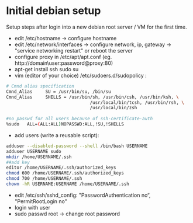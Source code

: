 # Initial debian setup

Setup steps after login into a new debian root server / VM for the first time.

  - edit /etc/hostname -> configure hostname
  - edit /etc/network/interfaces -> configure network, ip, gateway -> "service networking restart" or reboot the server
  - configure proxy in /etc/apt/apt.conf (eg. http://domain\user:password@proxy:80)
  - apt-get install ssh sudo su 
  - vim (editor of your choice) /etc/sudoers.d/sudopolicy :
   ```bash
   # Cmnd alias specification
   Cmnd_Alias     SU = /usr/bin/su, /bin/su
   Cmnd_Alias     SHELLS = /usr/bin/sh, /usr/bin/csh, /usr/bin/ksh, \
                                   /usr/local/bin/tcsh, /usr/bin/rsh, \
                                   /usr/local/bin/zsh
    
   #no passwd for all users because of ssh-certificate-auth
   %sudo   ALL=(ALL:ALL)NOPASSWD:ALL,!SU,!SHELLS
   ```
  - add users (write a reusable script): 
   ```bash
   adduser --disabled-password --shell /bin/bash USERNAME
   adduser USERNAME sudo
   mkdir /home/USERNAME/.ssh
   ##add key
   editor /home/USERNAME/.ssh/authorized_keys
   chmod 600 /home/USERNAME/.ssh/authorized_keys
   chmod 700 /home/USERNAME/.ssh
   chown -hR USERNAME:USERNAME /home/USERNAME/.ssh
   ```
  
  - edit /etc/ssh/sshd_config: "PasswordAuthentication no“, "PermitRootLogin no"
  - login with user 
  - sudo passwd root -> change root password
  

